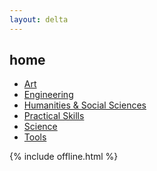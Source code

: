 ```yaml
---
layout: delta
---
```



<p><a href='/clocks/' id="current-time"></a></p>
<p><a href='/calendar/' id="current-date"></a></p>


<h2>home</h2>


- [Art](/art/)
- [Engineering](/engineering/)
- [Humanities & Social Sciences](/soc/)
- [Practical Skills](/skill/)
- [Science](/science/)
- [Tools](/tools/)




{% include offline.html  %}

<script src="/assets/js/moment.min.js"></script>
<script src="/assets/js/datetime.js"></script>

<script>
  show_date_and_time();
</script>

